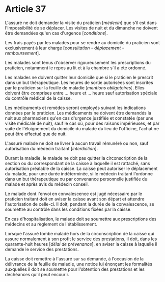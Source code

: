 # Article 37

L'assuré ne doit demander la visite du praticien [*médecin*] que s'il est dans l'impossibilité de se déplacer. Les visites de nuit et du dimanche ne doivent être demandées qu'en cas d'urgence [*conditions*].

Les frais payés par les malades pour se rendre au domicile du praticien sont exclusivement à leur charge [*consultation - déplacement - remboursement*].

Les malades sont tenus d'observer rigoureusement les prescriptions du praticien, notamment le repos au lit et à la chambre s'il a été ordonné.

Les malades ne doivent quitter leur domicile que si le praticien le prescrit dans un but thérapeutique. Les heures de sortie autorisées sont inscrites par le praticien sur la feuille de maladie [*mentions obligatoires*]. Elles doivent être comprises entre ... heure et ... heure sauf autorisation spéciale du contrôle médical de la caisse.

Les médicaments et remèdes seront employés suivant les indications données par le praticien. Les médicaments ne doivent être demandés la nuit aux pharmaciens qu'en cas d'urgence justifiée et constatée (par une visite médicale de nuit), sauf le cas où, pour des raisons impérieuses, et par suite de l'éloignement du domicile du malade du lieu de l'officine, l'achat ne peut être effectué que de nuit.

L'assuré malade ne doit se livrer à aucun travail rémunéré ou non, sauf autorisation du médecin traitant [*interdiction*].

Durant la maladie, le malade ne doit pas quitter la circonscription de la section ou du correspondant de la caisse à laquelle il est rattaché, sans autorisation préalable de la caisse. La caisse peut autoriser le déplacement du malade, pour une durée indéterminée, si le médecin traitant l'ordonne dans un but thérapeutique ou par convenance personnelle justifiée du malade et après avis du médecin conseil.

Le malade dont l'envoi en convalescence est jugé nécessaire par le praticien traitant doit en aviser la caisse avant son départ et attendre l'autorisation de celle-ci. Il doit, pendant la durée de la convalescence, se soumettre au contrôle dans les conditions fixées par la caisse.

En cas d'hospitalisation, le malade doit se soumettre aux prescriptions des médecins et au règlement de l'établissement.

Lorsque l'assuré tombe malade hors de la circonscription de la caisse qui assure normalement à son profit le service des prestations, il doit, dans les quarante-huit heures [*délai de prévenance*], en aviser la caisse à laquelle il demande le service des prestations.

La caisse doit remettre à l'assuré sur sa demande, à l'occasion de la délivrance de la feuille de maladie, une notice lui énonçant les formalités auxquelles il doit se soumettre pour l'obtention des prestations et les déchéances qu'il peut encourir.
